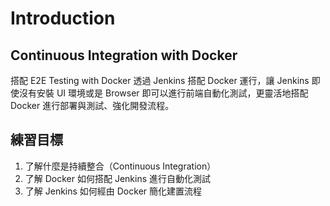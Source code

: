 # Introduction

## Continuous Integration with Docker

搭配 E2E Testing with Docker 透過 Jenkins 搭配 Docker 運行，讓 Jenkins 即使沒有安裝 UI 環境或是 Browser 即可以進行前端自動化測試，更靈活地搭配 Docker 進行部署與測試、強化開發流程。

## 練習目標

1. 了解什麼是持續整合（Continuous Integration）
2. 了解 Docker 如何搭配 Jenkins 進行自動化測試
3. 了解 Jenkins 如何經由 Docker 簡化建置流程
